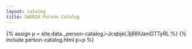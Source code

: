 ```yaml
---
layout: catalog
title: SWERIK Person Catalog
---
```

{% assign p = site.data._person-catalog.i-JcqbjeL3j68iUaniGTTyRL %}
{% include person-catalog.html p=p %}

